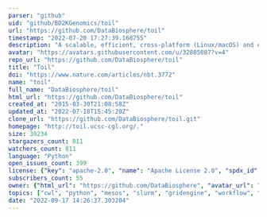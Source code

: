 ```yaml
---
parser: "github"
uid: "github/BD2KGenomics/toil"
url: "https://github.com/DataBiosphere/toil"
timestamp: "2022-07-20 17:27:39.168755"
description: "A scalable, efficient, cross-platform (Linux/macOS) and easy-to-use workflow engine in pure Python."
avatar: "https://avatars.githubusercontent.com/u/32805087?v=4"
repo_url: "https://github.com/DataBiosphere/toil"
title: "Toil"
doi: "https://www.nature.com/articles/nbt.3772"
name: "toil"
full_name: "DataBiosphere/toil"
html_url: "https://github.com/DataBiosphere/toil"
created_at: "2015-03-30T21:08:58Z"
updated_at: "2022-07-18T15:45:20Z"
clone_url: "https://github.com/DataBiosphere/toil.git"
homepage: "http://toil.ucsc-cgl.org/."
size: 30234
stargazers_count: 811
watchers_count: 811
language: "Python"
open_issues_count: 399
license: {"key": "apache-2.0", "name": "Apache License 2.0", "spdx_id": "Apache-2.0", "url": "https://api.github.com/licenses/apache-2.0", "node_id": "MDc6TGljZW5zZTI="}
subscribers_count: 55
owner: {"html_url": "https://github.com/DataBiosphere", "avatar_url": "https://avatars.githubusercontent.com/u/32805087?v=4", "login": "DataBiosphere", "type": "Organization"}
topics: ["cwl", "python", "mesos", "slurm", "gridengine", "workflow", "pipeline", "aws", "common-workflow-language", "kubernetes"]
date: "2022-09-17 14:26:37.303204"
---
```

